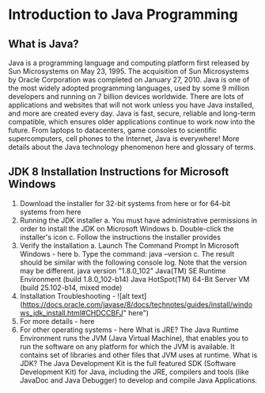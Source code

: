 # Introduction to Java Programming #

## What is Java? ##
Java is a programming language and computing platform first released by Sun Microsystems on May 23, 1995. The acquisition of Sun Microsystems by Oracle Corporation was completed on January 27, 2010. Java is one of the most widely adopted programming languages, used by some 9 million developers and running on 7 billion devices worldwide. There are lots of applications and websites that will not work unless you have Java installed, and more are created every day.
Java is fast, secure, reliable and long-term compatible, which ensures older applications continue to work now into the future. From laptops to datacenters, game consoles to scientific supercomputers, cell phones to the Internet, Java is everywhere! More details about the Java technology phenomenon here and glossary of terms. 

## JDK 8 Installation Instructions for Microsoft Windows ##
  1. Download the installer for 32-bit systems from here or for 64-bit systems from here
  2. Running the JDK installer
    a. You must have administrative permissions in order to install the JDK on Microsoft Windows
    b. Double-click the installer's icon
    c. Follow the instructions the installer provides
  3. Verify the installation
    a. Launch The Command Prompt In Microsoft Windows - here
    b. Type the command: java –version
    c. The result should be similar with the following console log. Note that the version may be different.
      java version "1.8.0_102"
      Java(TM) SE Runtime Environment (build 1.8.0_102-b14)
      Java HotSpot(TM) 64-Bit Server VM (build 25.102-b14, mixed mode)
  4. Installation Troubleshooting - ![alt text](https://docs.oracle.com/javase/8/docs/technotes/guides/install/windows_jdk_install.html#CHDCCBFJ" here")
  5. For more details - here
  6. For other operating systems - here
What is JRE?
The Java Runtime Environment runs the JVM (Java Virtual Machine), that enables you to run the
software on any platform for which the JVM is available. It contains set of libraries and other files
that JVM uses at runtime.
What is JDK?
The Java Development Kit is the full featured SDK (Software Development Kit) for Java, including
the JRE, compilers and tools (like JavaDoc and Java Debugger) to develop and compile Java
Applications.
